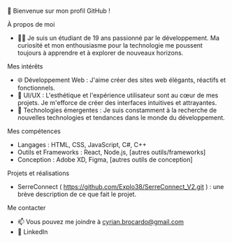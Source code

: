 👋 Bienvenue sur mon profil GitHub !

À propos de moi 
- 👨‍🎓 Je suis un étudiant de 19 ans passionné par le développement. Ma curiosité et mon enthousiasme pour la technologie me poussent toujours à apprendre et à explorer de nouveaux horizons.

Mes intérêts  
- 🌐 Développement Web : J'aime créer des sites web élégants, réactifs et fonctionnels.
- 🎨 UI/UX : L'esthétique et l'expérience utilisateur sont au cœur de mes projets. Je m'efforce de créer des interfaces intuitives et attrayantes.
- 🚀 Technologies émergentes : Je suis constamment à la recherche de nouvelles technologies et tendances dans le monde du développement.
  
Mes compétences 
- Langages : HTML, CSS, JavaScript, C#, C++
- Outils et Frameworks : React, Node.js, [autres outils/frameworks]
- Conception : Adobe XD, Figma, [autres outils de conception]
  
Projets et réalisations
- SerreConnect ( https://github.com/Explo38/SerreConnect_V2.git ) : une brève description de ce que fait le projet.

Me contacter
- 📫 Vous pouvez me joindre à cyrian.brocardo@gmail.com
- 💼 LinkedIn


